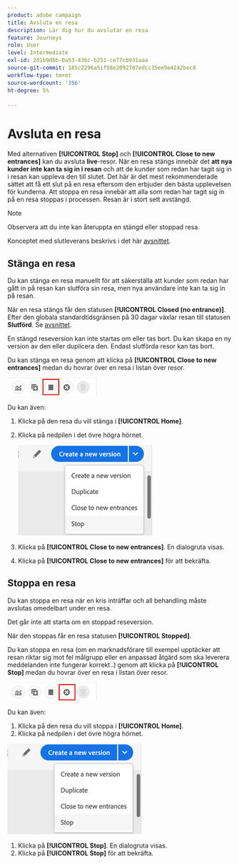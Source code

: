 ```yaml
---
product: adobe campaign
title: Avsluta en resa
description: Lär dig hur du avslutar en resa
feature: Journeys
role: User
level: Intermediate
exl-id: 2d1b9d6b-0a53-436c-b251-ce77cb931aaa
source-git-commit: 185c2296a51f58e2092787edcc35ee9e4242bec8
workflow-type: tm+mt
source-wordcount: '356'
ht-degree: 5%

---
```


# Avsluta en resa

Med alternativen **[!UICONTROL Stop]** och **[!UICONTROL Close to new entrances]** kan du avsluta **live**-resor. När en resa stängs innebär det **att nya kunder inte kan ta sig in i resan** och att de kunder som redan har tagit sig in i resan kan uppleva den till slutet. Det här är det mest rekommenderade sättet att få ett slut på en resa eftersom den erbjuder den bästa upplevelsen för kunderna. Att stoppa en resa innebär att alla som redan har tagit sig in på en resa stoppas i processen. Resan är i stort sett avstängd.

>[!NOTE]
>
>Observera att du inte kan återuppta en stängd eller stoppad resa.
>
>Konceptet med slutleverans beskrivs i det här [avsnittet](../building-journeys/journey.md#ending_a_journey).

## Stänga en resa

Du kan stänga en resa manuellt för att säkerställa att kunder som redan har gått in på resan kan slutföra sin resa, men nya användare inte kan ta sig in på resan.

När en resa stängs får den statusen **[!UICONTROL Closed (no entrance)]**. Efter den globala standardtidsgränsen på 30 dagar växlar resan till statusen **Slutförd**. Se [avsnittet](../building-journeys/changing-properties.md#entrance).

En stängd reseversion kan inte startas om eller tas bort. Du kan skapa en ny version av den eller duplicera den. Endast slutförda resor kan tas bort.

Du kan stänga en resa genom att klicka på **[!UICONTROL Close to new entrances]** medan du hovrar över en resa i listan över resor.

![](../assets/do-not-localize/journey-finish-quick-action.png)

Du kan även:

1. Klicka på den resa du vill stänga i **[!UICONTROL Home]**.
1. Klicka på nedpilen i det övre högra hörnet.

   ![](../assets/finish_drop_down_list.png)

1. Klicka på **[!UICONTROL Close to new entrances]**. En dialogruta visas.
1. Klicka på **[!UICONTROL Close to new entrances]** för att bekräfta.

## Stoppa en resa

Du kan stoppa en resa när en kris inträffar och all behandling måste avslutas omedelbart under en resa.

Det går inte att starta om en stoppad reseversion.

När den stoppas får en resa statusen **[!UICONTROL Stopped]**.

Du kan stoppa en resa (om en marknadsförare till exempel upptäcker att resan riktar sig mot fel målgrupp eller en anpassad åtgärd som ska leverera meddelanden inte fungerar korrekt..) genom att klicka på **[!UICONTROL Stop]** medan du hovrar över en resa i listan över resor.

![](../assets/do-not-localize/journey-stop-quick-action.png)

Du kan även:

1. Klicka på den resa du vill stoppa i **[!UICONTROL Home]**.
1. Klicka på nedpilen i det övre högra hörnet.

![](../assets/finish_drop_down_list.png)

1. Klicka på **[!UICONTROL Stop]**. En dialogruta visas.
1. Klicka på **[!UICONTROL Stop]** för att bekräfta.
